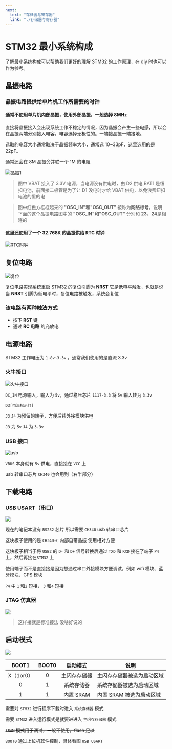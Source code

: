 ```yaml
---
next:
  text: "存储器与寄存器"
  link: "./存储器与寄存器"
---
```


# STM32 最小系统构成

了解最小系统构成可以帮助我们更好的理解 STM32 的工作原理，在 diy 时也可以作为参考。

## 晶振电路

### 晶振电路提供给单片机工作所需要的时钟

#### 通常不使用单片机内部晶振，使用外部晶振，一般选择 8MHz

直接将晶振接入会出现系统工作不稳定的情况，因为晶振会产生一些电感，所以会在晶振两端分别接入电容，电容选择无极性的。一端接晶振一端接地。

选取的电容大小通常取决于晶振频率大小，通常选 10~33pF，这里选用的是 22pF。

通常还会在 8M 晶振旁并联一个 1M 的电阻

![晶振1](./image/晶振.png)

> 图中 VBAT 接入了 3.3V 电源，当电源没有供电时，由 D2 供电,BAT1 是纽扣电池，前面接二极管是为了让 D1 没电时才给 VBAT 供电，以免浪费纽扣电池的里的电

> 图中红色方框框起来的 **"OSC_IN"和"OSC_OUT"** 被称为**网络标号**，说明下面的这个晶振电路图中的 **"OSC_IN"和"OSC_OUT"** 分别和 **23、24**是相连的

#### 这里还使用了一个 32.768K 的晶振供给 RTC 时钟

![RTC时钟](./image/晶振2.png)

## 复位电路

![复位](./image/复位电路.png)

复位电路实现系统重启
STM32 的复位引脚为 **NRST** 它是低电平触发，也就是说当
**NRST** 引脚为低电平时，复位电路被触发，系统会复位

### 该电路有两种触法方式

- 按下 **RST** 键
- 通过 **RC 电路** 的充放电

## 电源电路

STM32 工作电压为 `1.8v~3.3v` ，通常我们使用的是直流 3.3v

### 火牛接口

![火牛接口](./image/power.png)

`DC_IN` 电源输入，输入为 `5v`，通过稳压芯片 `1117-3.3` 将 `5v` 输入转为 `3.3v`

`D3[电流指示灯]`

`J3` `J4` 为预留的端子，方便后续外接模块供电

`J3` 为 `5v` `J4` 为 `3.3v`

### USB 接口

![usb](./image/usbSlave.png)

`VBUS` 本身就有 `5v` 供电，直接接在 `VCC` 上

usb 转串口芯片 `CH340` 也会用到（右半部分）

## 下载电路

### USB USART（串口）

![](./image/usbUsart.png)

现在的笔记本没有 `RS232` 芯片 所以需要 `CH340` usb 转串口芯片

这块板子使用的是 `CH340-C` 内部自带晶振 使用相对方便

这块板子相当于将 `USB2` 的 `D-` 和 `D+` 信号转换后通过 `TXD` 和 `RXD` 接在了端子 `P4` 上，然后再接在`STM32` 上

使用端子而不是直接接是因为想通过串口外接模块方便调试，例如 wifi 模块、蓝牙模块、GPS 模块

`P4` 中 `1` 和`2` 短接， `3` 和`4` 短接

### JTAG 仿真器

![](./image/JTAG.png)

> 这样接就是标准接法 没啥好说的

## 启动模式

![](./image/boot.png)

|   BOOT1   | BOOT0 |   启动模式   | 说明                       |
| :-------: | :---: | :----------: | -------------------------- |
| X（1or0） |   0   | 主闪存存储器 | 主闪存存储器被选为启动区域 |
|     0     |   1   |  系统存储器  | 系统存储器被选为启动区域   |
|     1     |   1   |  内置 SRAM   | 内置 SRAM 被选为启动区域   |

需要对 `STM32` 进行程序下载时进入 `系统存储器` 模式

需要 `STM32` 进入运行模式是就要进进入 `主闪存存储器` 模式

~~`SRAM` 模式用于调试，一般不使用，flash 足以~~

`BOOT0` 通过上位机软件控制，具体看图 `USB USART`
